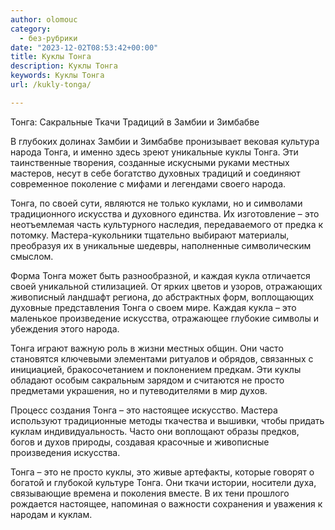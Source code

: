 ```yaml
---
author: olomouc
category:
  - без-рубрики
date: "2023-12-02T08:53:42+00:00"
title: Куклы Тонга
description: Куклы Тонга
keywords: Куклы Тонга
url: /kukly-tonga/

---
```

Тонга: Сакральные Ткачи Традиций в Замбии и Зимбабве

В глубоких долинах Замбии и Зимбабве пронизывает вековая культура народа Тонга, и именно здесь зреют уникальные куклы Тонга. Эти таинственные творения, созданные искусными руками местных мастеров, несут в себе богатство духовных традиций и соединяют современное поколение с мифами и легендами своего народа.

Тонга, по своей сути, являются не только куклами, но и символами традиционного искусства и духовного единства. Их изготовление – это неотъемлемая часть культурного наследия, передаваемого от предка к потомку. Мастера-кукольники тщательно выбирают материалы, преобразуя их в уникальные шедевры, наполненные символическим смыслом.

Форма Тонга может быть разнообразной, и каждая кукла отличается своей уникальной стилизацией. От ярких цветов и узоров, отражающих живописный ландшафт региона, до абстрактных форм, воплощающих духовные представления Тонга о своем мире. Каждая кукла – это маленькое произведение искусства, отражающее глубокие символы и убеждения этого народа.

Тонга играют важную роль в жизни местных общин. Они часто становятся ключевыми элементами ритуалов и обрядов, связанных с инициацией, бракосочетанием и поклонением предкам. Эти куклы обладают особым сакральным зарядом и считаются не просто предметами украшения, но и путеводителями в мир духов.

Процесс создания Тонга – это настоящее искусство. Мастера используют традиционные методы ткачества и вышивки, чтобы придать куклам индивидуальность. Часто они воплощают образы предков, богов и духов природы, создавая красочные и живописные произведения искусства.

Тонга – это не просто куклы, это живые артефакты, которые говорят о богатой и глубокой культуре Тонга. Они ткачи истории, носители духа, связывающие времена и поколения вместе. В их тени прошлого рождается настоящее, напоминая о важности сохранения и уважения к народам и куклам.
